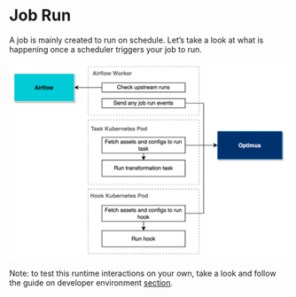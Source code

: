 # Job Run

A job is mainly created to run on schedule. Let’s take a look at what is happening once a scheduler triggers your job to run.

![Job Run Flow](/img/docs/Concept_JobRun.png "JobRunFlow")

Note: to test this runtime interactions on your own, take a look and follow the guide on developer environment [section](https://github.com/raystack/optimus/tree/main/dev).
